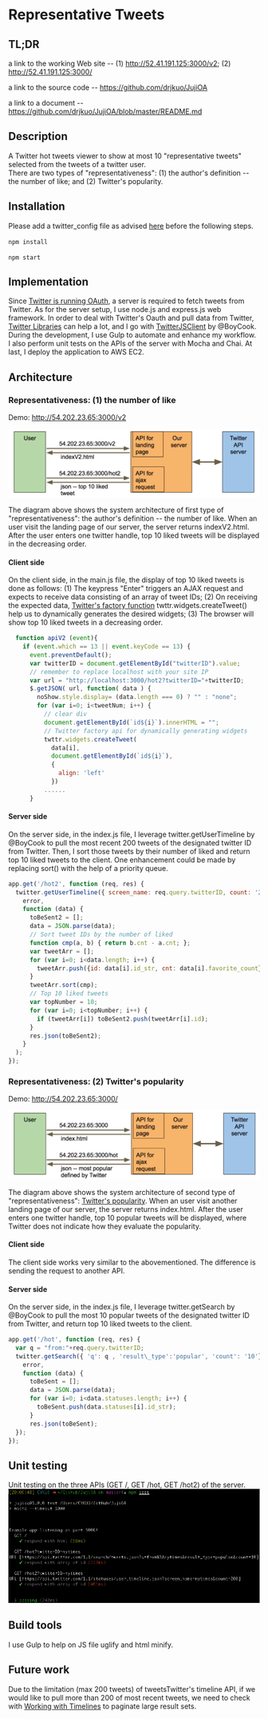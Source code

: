 # Representative Tweets

## TL;DR 
a link to the working Web site -- (1) http://52.41.191.125:3000/v2; (2) http://52.41.191.125:3000/

a link to the source code -- 
https://github.com/drjkuo/JujiOA

a link to a document -- 
https://github.com/drjkuo/JujiOA/blob/master/README.md

## Description
A Twitter hot tweets viewer to show at most 10 "representative tweets" selected from the tweets of a twitter user.  
There are two types of "representativeness": (1) the author's definition -- the number of like; and (2) Twitter's popularity.

## Installation
Please add a twitter_config file as advised [here](https://github.com/BoyCook/TwitterJSClient#usage) before the following steps.

`npm install`

`npm start`

## Implementation
Since [Twitter is running OAuth](https://dev.twitter.com/oauth/overview/introduction), a server is required to fetch tweets from Twitter.  As for the server setup, I use node.js and express.js web framework.  In order to deal with Twitter's Oauth and pull data from Twitter, [Twitter Libraries](https://dev.twitter.com/resources/twitter-libraries) can help a lot, and I go with [TwitterJSClient](https://github.com/BoyCook/TwitterJSClient) by @BoyCook.  During the development, I use Gulp to automate and enhance my workflow.  I also perform unit tests on the APIs of the server with Mocha and Chai.  At last, I deploy the application to AWS EC2.

## Architecture 
### Representativeness: (1) the number of like

Demo: http://54.202.23.65:3000/v2

![alt](https://github.com/drjkuo/JujiOA/blob/master/readme/apiv2.png)

The diagram above shows the system architecture of first type of "representativeness": the author's definition -- the number of like.  When an user visit the landing page of our server, the server returns indexV2.html.  After the user enters one twitter handle, top 10 liked tweets will be displayed in the decreasing order.

#### Client side
On the client side, in the main.js file, the display of top 10 liked tweets is done as follows: (1) The keypress "Enter" triggers an AJAX request and expects to receive data consisting of an array of tweet IDs; (2) On receiving the expected data, [Twitter's factory function](https://dev.twitter.com/web/javascript/creating-widgets) twttr.widgets.createTweet() help us to dynamically generates the desired widgets; (3) The browser will show top 10 liked tweets in a decreasing order.
```javascript
  function apiV2 (event){
    if (event.which == 13 || event.keyCode == 13) {
      event.preventDefault();
      var twitterID = document.getElementById("twitterID").value;
      // remember to replace localhost with your site IP
      var url = "http://localhost:3000/hot2?twitterID="+twitterID;
      $.getJSON( url, function( data ) {
        noShow.style.display= (data.length === 0) ? "" : "none";
        for (var i=0; i<tweetNum; i++) {
          // clear div
          document.getElementById(`id${i}`).innerHTML = "";
          // Twitter factory api for dynamically generating widgets 
          twttr.widgets.createTweet( 
            data[i],
            document.getElementById(`id${i}`),
            {
              align: 'left'
            })
          ......
      }
```

#### Server side
On the server side, in the index.js file, I leverage twitter.getUserTimeline by @BoyCook to pull the most recent 200 tweets of the designated twitter ID from Twitter.  Then, I sort those tweets by their number of liked and return top 10 liked tweets to the client.  One enhancement could be made by replacing sort() with the help of a priority queue.
```javascript
app.get('/hot2', function (req, res) {
  twitter.getUserTimeline({ screen_name: req.query.twitterID, count: '200'},
    error,
    function (data) {
      toBeSent2 = [];
      data = JSON.parse(data);
      // Sort tweet IDs by the number of liked
      function cmp(a, b) { return b.cnt - a.cnt; };
      var tweetArr = [];
      for (var i=0; i<data.length; i++) {
        tweetArr.push({id: data[i].id_str, cnt: data[i].favorite_count});
      }
      tweetArr.sort(cmp);
      // Top 10 liked tweets
      var topNumber = 10;
      for (var i=0; i<topNumber; i++) {
        if (tweetArr[i]) toBeSent2.push(tweetArr[i].id);
      }
      res.json(toBeSent2);
    }
  );
});
```

### Representativeness: (2) Twitter's popularity

Demo: http://54.202.23.65:3000/

![alt](https://github.com/drjkuo/JujiOA/blob/master/readme/apiv1.png) 

The diagram above shows the system architecture of second type of "representativeness": [Twitter's popularity](https://dev.twitter.com/rest/reference/get/search/tweets).  When an user visit another landing page of our server, the server returns index.html.  After the user enters one twitter handle, top 10 popular tweets will be displayed, where Twitter does not indicate how they evaluate the popularity.

#### Client side
The client side works very similar to the abovementioned.  The difference is sending the request to another API.  

#### Server side
On the server side, in the index.js file, I leverage twitter.getSearch by @BoyCook to pull the most 10 popular tweets of the designated twitter ID from Twitter, and return top 10 liked tweets to the client.  

```javascript
app.get('/hot', function (req, res) {
  var q = "from:"+req.query.twitterID;
  twitter.getSearch({ 'q': q , 'result\_type':'popular', 'count': '10'},
    error,
    function (data) {
      toBeSent = [];
      data = JSON.parse(data);
      for (var i=0; i<data.statuses.length; i++) {
        toBeSent.push(data.statuses[i].id_str);
      }
      res.json(toBeSent);
  });
});
```

## Unit testing
Unit testing on the three APIs (GET /, GET /hot, GET /hot2) of the server.
![alt](https://github.com/drjkuo/JujiOA/blob/master/readme/unitTest.png) 

## Build tools
I use Gulp to help on JS file uglify and html minify.

## Future work
Due to the limitation (max 200 tweets) of tweetsTwitter's timeline API, if we would like to pull more than 200 of most recent tweets, we need to check with [Working with Timelines](https://dev.twitter.com/rest/public/timelines) to paginate large result sets. 
